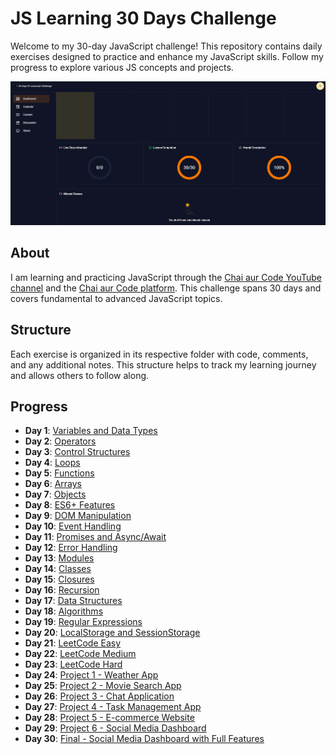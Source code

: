 # JS Learning 30 Days Challenge

Welcome to my 30-day JavaScript challenge! This repository contains daily exercises designed to practice and enhance my JavaScript skills. Follow my progress to explore various JS concepts and projects.

![JavaScript Learning](Images/js-learning.png)

## About

I am learning and practicing JavaScript through the [Chai aur Code YouTube channel](https://www.youtube.com/@chaiaurcode) and the [Chai aur Code platform](https://chaicode.com/). This challenge spans 30 days and covers fundamental to advanced JavaScript topics.

## Structure

Each exercise is organized in its respective folder with code, comments, and any additional notes. This structure helps to track my learning journey and allows others to follow along.

## Progress

- **Day 1**: [Variables and Data Types](https://github.com/soumadip-dev/js-learning-30Days-challenge/blob/main/01_variables_and_data_types.js)
- **Day 2**: [Operators](https://github.com/soumadip-dev/js-learning-30Days-challenge/blob/main/02_operators.js)
- **Day 3**: [Control Structures](https://github.com/soumadip-dev/js-learning-30Days-challenge/blob/main/03_control_structures.js)
- **Day 4**: [Loops](https://github.com/soumadip-dev/js-learning-30Days-challenge/blob/main/04_loops.js)
- **Day 5**: [Functions](https://github.com/soumadip-dev/js-learning-30Days-challenge/blob/main/05_functions.js)
- **Day 6**: [Arrays](https://github.com/soumadip-dev/js-learning-30Days-challenge/blob/main/06_arrays.js)
- **Day 7**: [Objects](https://github.com/soumadip-dev/js-learning-30Days-challenge/blob/main/07_objects.js)
- **Day 8**: [ES6+ Features](https://github.com/soumadip-dev/js-learning-30Days-challenge/blob/main/08_es6_features.js)
- **Day 9**: [DOM Manipulation](https://github.com/soumadip-dev/js-learning-30Days-challenge/blob/main/09_dom_manipulation.html)
- **Day 10**: [Event Handling](https://github.com/soumadip-dev/js-learning-30Days-challenge/blob/main/10_event_handling.html)
- **Day 11**: [Promises and Async/Await](https://github.com/soumadip-dev/js-learning-30Days-challenge/blob/main/11_promises_and_async_await.js)
- **Day 12**: [Error Handling](https://github.com/soumadip-dev/js-learning-30Days-challenge/blob/main/12_error_handling.js)
- **Day 13**: [Modules](https://github.com/soumadip-dev/js-learning-30Days-challenge/tree/main/13_modules)
- **Day 14**: [Classes](https://github.com/soumadip-dev/js-learning-30Days-challenge/blob/main/14_classes.js)
- **Day 15**: [Closures](https://github.com/soumadip-dev/js-learning-30Days-challenge/blob/main/15_closures.js)
- **Day 16**: [Recursion](https://github.com/soumadip-dev/js-learning-30Days-challenge/blob/main/16_recursion.js)
- **Day 17**: [Data Structures](https://github.com/soumadip-dev/js-learning-30Days-challenge/blob/main/17_data_structures.js)
- **Day 18**: [Algorithms](https://github.com/soumadip-dev/js-learning-30Days-challenge/blob/main/18_algorithms.js)
- **Day 19**: [Regular Expressions](https://github.com/soumadip-dev/js-learning-30Days-challenge/blob/main/19_regular_expressions.js)
- **Day 20**: [LocalStorage and SessionStorage](https://github.com/soumadip-dev/js-learning-30Days-challenge/blob/main/20_localstorage_and_sessionstorage.js)
- **Day 21**: [LeetCode Easy](https://github.com/soumadip-dev/js-learning-30Days-challenge/blob/main/21_leetcode_easy.js)
- **Day 22**: [LeetCode Medium](https://github.com/soumadip-dev/js-learning-30Days-challenge/blob/main/22_leetcode_medium.js)
- **Day 23**: [LeetCode Hard](https://github.com/soumadip-dev/js-learning-30Days-challenge/blob/main/23_leetcode_hard.js)
- **Day 24**: [Project 1 - Weather App](https://github.com/soumadip-dev/js-learning-30Days-challenge/tree/main/24_project_weather_app)
- **Day 25**: [Project 2 - Movie Search App](https://github.com/soumadip-dev/js-learning-30Days-challenge/tree/main/25_project_movie_search_app)
- **Day 26**: [Project 3 - Chat Application](https://github.com/soumadip-dev/js-learning-30Days-challenge/tree/main/26_project_chat_application.js)
- **Day 27**: [Project 4 - Task Management App](https://github.com/soumadip-dev/js-learning-30Days-challenge/tree/main/27_project_task_management_app)
- **Day 28**: [Project 5 - E-commerce Website](https://github.com/soumadip-dev/js-learning-30Days-challenge/tree/main/28_project_ecommerce_website)
- **Day 29**: [Project 6 - Social Media Dashboard](https://github.com/soumadip-dev/js-learning-30Days-challenge/tree/main/29_project_social_media_dashboard)
- **Day 30**: [Final - Social Media Dashboard with Full Features](https://github.com/soumadip-dev/js-learning-30Days-challenge/tree/main/30_final_social_media_dashboard_with_full_features)
